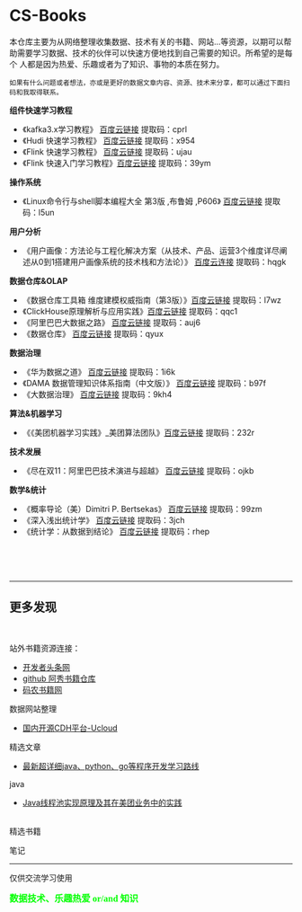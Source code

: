 # CS-Books



   本仓库主要为从网络整理收集数据、技术有关的书籍、网站...等资源，以期可以帮助需要学习数据、技术的伙伴可以快速方便地找到自己需要的知识。所希望的是每个
人都是因为热爱、乐趣或者为了知识、事物的本质在努力。

    如果有什么问题或者想法，亦或是更好的数据文章内容、资源、技术来分享，都可以通过下面扫码和我取得联系。


**组件快速学习教程**
* 《kafka3.x学习教程》  [百度云链接](https://pan.baidu.com/s/1kW0BuAxZ_vdvGE_GCxp_1w)  提取码：cprl
* 《Hudi 快速学习教程》   [百度云链接](https://pan.baidu.com/s/19XMvpjQ4g2zLaOa_mG68dA)  提取码：x954
* 《Flink 快速学习教程》   [百度云链接](https://pan.baidu.com/s/1qZHv97DfKJE4jYCDdBrXew)  提取码：ujau
* 《Flink 快速入门学习教程》[百度云链接](https://pan.baidu.com/s/1-_J-Hf8pjiazlLPqjY4TPw)  提取码：39ym

**操作系统**
* 《Linux命令行与shell脚本编程大全  第3版  ,布鲁姆 ,P606》  [百度云链接](https://pan.baidu.com/s/17O5tboltnbzYO7PK998TaQ)  提取码：l5un


**用户分析**
* 《用户画像：方法论与工程化解决方案（从技术、产品、运营3个维度详尽阐述从0到1搭建用户画像系统的技术栈和方法论）》 [百度云连接](https://pan.baidu.com/s/1u9NeJLzXIMxGo00b1glTvA) 提取码：hqgk 

**数据仓库&OLAP**
* 《数据仓库工具箱  维度建模权威指南（第3版）》[百度云链接](https://pan.baidu.com/s/1dxpNQz8BWzVGqfaffVc4GQ)  提取码：l7wz
* 《ClickHouse原理解析与应用实践》[百度云链接](https://pan.baidu.com/s/1WE0Yc3SRBUGkiEyFEJGzCg)  提取码：qqc1
* 《阿里巴巴大数据之路》   [百度云链接](https://pan.baidu.com/s/1KXubStznBDZFfV5RsMsugQ)  提取码：auj6
* 《数据仓库》     [百度云链接](https://pan.baidu.com/s/1YhVdngNw3cBY1NKPaof9jw)   提取码：qyux

**数据治理**
* 《华为数据之道》 [百度云链接](https://pan.baidu.com/s/1ynP8h6ujkmkD3V7cvwEUMQ) 提取码：1i6k
* 《DAMA 数据管理知识体系指南（中文版）》 [百度云链接](https://pan.baidu.com/s/10Jyw6TYraEmrg9GOOv4oHA) 提取码：b97f
* 《大数据治理》 [百度云链接](https://pan.baidu.com/s/19GXtrEe4oX0hS2j_VPwTIA)   提取码：9kh4


**算法&机器学习**
* 《《美团机器学习实践》_美团算法团队》[百度云链接](https://pan.baidu.com/s/18U2ytWItjL-affA7p8NreA) 提取码：232r


**技术发展**
* 《尽在双11：阿里巴巴技术演进与超越》  [百度云链接](https://pan.baidu.com/s/1Tbj_HOKOn0jcWb8ieHPb1w)  提取码：ojkb

**数学&统计**
* 《概率导论（美）Dimitri P. Bertsekas》 [百度云链接](https://pan.baidu.com/s/1HnE2S6jbDrX4Iqq5mnUfxg) 提取码：99zm
* 《深入浅出统计学》  [百度云链接](https://pan.baidu.com/s/1WUvaS6tam61IR1NvgDdgOQ)  提取码：3jch
* 《统计学：从数据到结论》  [百度云链接](https://pan.baidu.com/s/1e1S7j3rOtsw5DP7M2Biemw)  提取码：rhep





<br/>
<br/>
<br/>

*** 
## 更多发现
<br/>

站外书籍资源连接：
* [开发者头条网](https://toutiao.io/under-maintenance/)
* [github 阿秀书籍仓库](https://github.com/forthespada/CS-Books#01%E3%80%81C++)
* [码农书籍网](https://www.manongbook.com/bigdata/index_10.html)

数据网站整理
* [国内开源CDH平台-Ucloud](https://www.ucloud.cn/site/product/usdpdc.html)

精选文章
* [最新超详细java、python、go等程序开发学习路线](https://tobebetterjavaer.com/xuexiluxian/java/yitiaolong.html)

java
* [Java线程池实现原理及其在美团业务中的实践](https://tech.meituan.com/2020/04/02/java-pooling-pratice-in-meituan.html)


<br/>
精选书籍

笔记
<br/>


***
仅供交流学习使用

<b><font size=3 color=#00ff00 face="黑体">数据技术、乐趣热爱 or/and 知识</font></b>